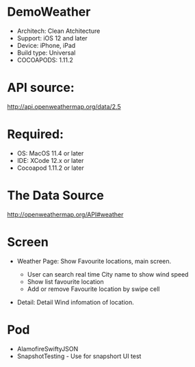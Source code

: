 # DemoWeather
- Architech: Clean Atchitecture
- Support: iOS 12 and later
- Device: iPhone, iPad
- Build type: Universal
- COCOAPODS: 1.11.2

# API source: 
http://api.openweathermap.org/data/2.5

# Required:
- OS: MacOS 11.4 or later
- IDE: XCode 12.x or later
- Cocoapod 1.11.2 or later

# The Data Source
http://openweathermap.org/API#weather

# Screen
- Weather Page: Show Favourite locations, main screen.
  + User can search real time City name to show wind speed
  + Show list favourite location
  + Add or remove Favourite location by swipe cell

- Detail: Detail Wind infomation of location.

# Pod
- AlamofireSwiftyJSON
- SnapshotTesting - Use for snapshort UI test
